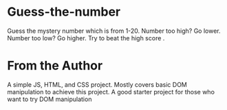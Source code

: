 # Guess-the-number
Guess the mystery number which is from 1-20. Number too high? Go lower. Number too low? Go higher. Try to beat the high score .
# From the Author
A simple JS, HTML, and CSS project.
Mostly covers basic DOM manipulation to achieve this project.
A good starter project for those who want to try DOM manipulation
